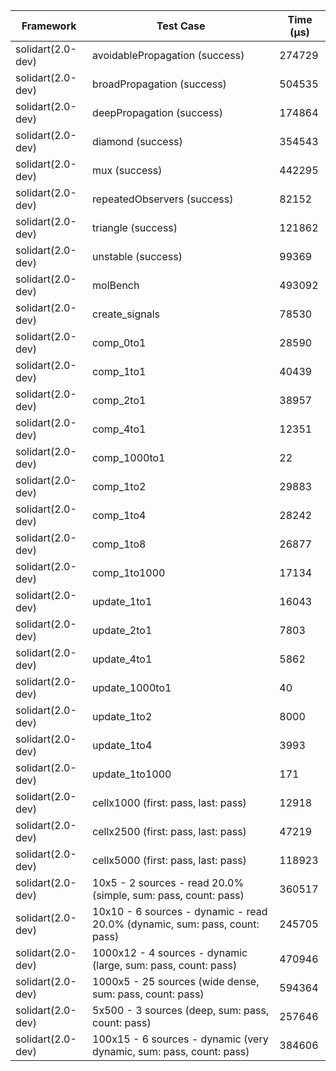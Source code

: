 | Framework | Test Case | Time (μs) |
| --- | --- | --- |
| solidart(2.0-dev) | avoidablePropagation (success) | 274729 |
| solidart(2.0-dev) | broadPropagation (success) | 504535 |
| solidart(2.0-dev) | deepPropagation (success) | 174864 |
| solidart(2.0-dev) | diamond (success) | 354543 |
| solidart(2.0-dev) | mux (success) | 442295 |
| solidart(2.0-dev) | repeatedObservers (success) | 82152 |
| solidart(2.0-dev) | triangle (success) | 121862 |
| solidart(2.0-dev) | unstable (success) | 99369 |
| solidart(2.0-dev) | molBench | 493092 |
| solidart(2.0-dev) | create_signals | 78530 |
| solidart(2.0-dev) | comp_0to1 | 28590 |
| solidart(2.0-dev) | comp_1to1 | 40439 |
| solidart(2.0-dev) | comp_2to1 | 38957 |
| solidart(2.0-dev) | comp_4to1 | 12351 |
| solidart(2.0-dev) | comp_1000to1 | 22 |
| solidart(2.0-dev) | comp_1to2 | 29883 |
| solidart(2.0-dev) | comp_1to4 | 28242 |
| solidart(2.0-dev) | comp_1to8 | 26877 |
| solidart(2.0-dev) | comp_1to1000 | 17134 |
| solidart(2.0-dev) | update_1to1 | 16043 |
| solidart(2.0-dev) | update_2to1 | 7803 |
| solidart(2.0-dev) | update_4to1 | 5862 |
| solidart(2.0-dev) | update_1000to1 | 40 |
| solidart(2.0-dev) | update_1to2 | 8000 |
| solidart(2.0-dev) | update_1to4 | 3993 |
| solidart(2.0-dev) | update_1to1000 | 171 |
| solidart(2.0-dev) | cellx1000 (first: pass, last: pass) | 12918 |
| solidart(2.0-dev) | cellx2500 (first: pass, last: pass) | 47219 |
| solidart(2.0-dev) | cellx5000 (first: pass, last: pass) | 118923 |
| solidart(2.0-dev) | 10x5 - 2 sources - read 20.0% (simple, sum: pass, count: pass) | 360517 |
| solidart(2.0-dev) | 10x10 - 6 sources - dynamic - read 20.0% (dynamic, sum: pass, count: pass) | 245705 |
| solidart(2.0-dev) | 1000x12 - 4 sources - dynamic (large, sum: pass, count: pass) | 470946 |
| solidart(2.0-dev) | 1000x5 - 25 sources (wide dense, sum: pass, count: pass) | 594364 |
| solidart(2.0-dev) | 5x500 - 3 sources (deep, sum: pass, count: pass) | 257646 |
| solidart(2.0-dev) | 100x15 - 6 sources - dynamic (very dynamic, sum: pass, count: pass) | 384606 |

